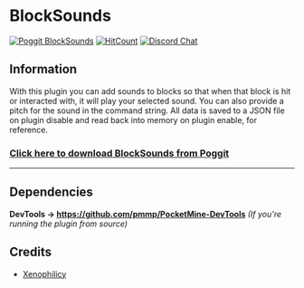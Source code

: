 # BlockSounds
[![Poggit BlockSounds](https://poggit.pmmp.io/shield.state/BlockSounds)](https://poggit.pmmp.io/p/BlockSounds)
[![HitCount](http://hits.xenoservers.net:4000/Xenophilicy/BlockSounds.svg)](http://hits.xenoservers.net:4000/)
[![Discord Chat](https://img.shields.io/discord/490677165289897995.svg)](https://discord.xenoservers.net)

## Information
With this plugin you can add sounds to blocks so that when that block is hit or interacted with, it will play your selected sound. You can also provide a pitch for the sound in the command string. All data is saved to a JSON file on plugin disable and read back into memory on plugin enable, for reference.

### [Click here to download BlockSounds from Poggit](https://poggit.pmmp.io/p/BlockSounds/)

***

## Dependencies
**DevTools → https://github.com/pmmp/PocketMine-DevTools** *(If you're running the plugin from source)*

## Credits
* [Xenophilicy](https://github.com/Xenophilicy/)
